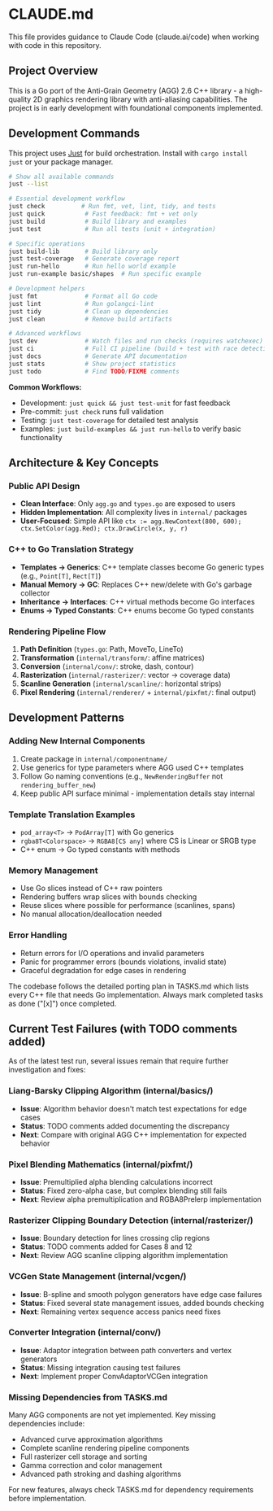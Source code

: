 # CLAUDE.md

This file provides guidance to Claude Code (claude.ai/code) when working with code in this repository.

## Project Overview

This is a Go port of the Anti-Grain Geometry (AGG) 2.6 C++ library - a high-quality 2D graphics rendering library with anti-aliasing capabilities. The project is in early development with foundational components implemented.

## Development Commands

This project uses [Just](https://github.com/casey/just) for build orchestration. Install with `cargo install just` or your package manager.

```bash
# Show all available commands
just --list

# Essential development workflow
just check          # Run fmt, vet, lint, tidy, and tests
just quick           # Fast feedback: fmt + vet only
just build           # Build library and examples
just test            # Run all tests (unit + integration)

# Specific operations
just build-lib       # Build library only
just test-coverage   # Generate coverage report
just run-hello       # Run hello world example
just run-example basic/shapes  # Run specific example

# Development helpers
just fmt             # Format all Go code
just lint            # Run golangci-lint
just tidy            # Clean up dependencies
just clean           # Remove build artifacts

# Advanced workflows
just dev             # Watch files and run checks (requires watchexec)
just ci              # Full CI pipeline (build + test with race detection)
just docs            # Generate API documentation
just stats           # Show project statistics
just todo            # Find TODO/FIXME comments
```

**Common Workflows:**

- Development: `just quick && just test-unit` for fast feedback
- Pre-commit: `just check` runs full validation
- Testing: `just test-coverage` for detailed test analysis
- Examples: `just build-examples && just run-hello` to verify basic functionality

## Architecture & Key Concepts

### Public API Design

- **Clean Interface**: Only `agg.go` and `types.go` are exposed to users
- **Hidden Implementation**: All complexity lives in `internal/` packages
- **User-Focused**: Simple API like `ctx := agg.NewContext(800, 600); ctx.SetColor(agg.Red); ctx.DrawCircle(x, y, r)`

### C++ to Go Translation Strategy

- **Templates → Generics**: C++ template classes become Go generic types (e.g., `Point[T]`, `Rect[T]`)
- **Manual Memory → GC**: Replaces C++ new/delete with Go's garbage collector
- **Inheritance → Interfaces**: C++ virtual methods become Go interfaces
- **Enums → Typed Constants**: C++ enums become Go typed constants

### Rendering Pipeline Flow

1. **Path Definition** (`types.go`: Path, MoveTo, LineTo)
2. **Transformation** (`internal/transform/`: affine matrices)
3. **Conversion** (`internal/conv/`: stroke, dash, contour)
4. **Rasterization** (`internal/rasterizer/`: vector → coverage data)
5. **Scanline Generation** (`internal/scanline/`: horizontal strips)
6. **Pixel Rendering** (`internal/renderer/` + `internal/pixfmt/`: final output)

## Development Patterns

### Adding New Internal Components

1. Create package in `internal/componentname/`
2. Use generics for type parameters where AGG used C++ templates
3. Follow Go naming conventions (e.g., `NewRenderingBuffer` not `rendering_buffer_new`)
4. Keep public API surface minimal - implementation details stay internal

### Template Translation Examples

- `pod_array<T>` → `PodArray[T]` with Go generics
- `rgba8T<Colorspace>` → `RGBA8[CS any]` where CS is Linear or SRGB type
- C++ enum → Go typed constants with methods

### Memory Management

- Use Go slices instead of C++ raw pointers
- Rendering buffers wrap slices with bounds checking
- Reuse slices where possible for performance (scanlines, spans)
- No manual allocation/deallocation needed

### Error Handling

- Return errors for I/O operations and invalid parameters
- Panic for programmer errors (bounds violations, invalid state)
- Graceful degradation for edge cases in rendering

The codebase follows the detailed porting plan in TASKS.md which lists every C++ file that needs Go implementation. Always mark completed tasks as done ("[x]") once completed.

## Current Test Failures (with TODO comments added)

As of the latest test run, several issues remain that require further investigation and fixes:

### Liang-Barsky Clipping Algorithm (internal/basics/)
- **Issue**: Algorithm behavior doesn't match test expectations for edge cases
- **Status**: TODO comments added documenting the discrepancy
- **Next**: Compare with original AGG C++ implementation for expected behavior

### Pixel Blending Mathematics (internal/pixfmt/)
- **Issue**: Premultiplied alpha blending calculations incorrect
- **Status**: Fixed zero-alpha case, but complex blending still fails
- **Next**: Review alpha premultiplication and RGBA8Prelerp implementation

### Rasterizer Clipping Boundary Detection (internal/rasterizer/)
- **Issue**: Boundary detection for lines crossing clip regions
- **Status**: TODO comments added for Cases 8 and 12
- **Next**: Review AGG scanline clipping algorithm implementation

### VCGen State Management (internal/vcgen/)
- **Issue**: B-spline and smooth polygon generators have edge case failures
- **Status**: Fixed several state management issues, added bounds checking
- **Next**: Remaining vertex sequence access panics need fixes

### Converter Integration (internal/conv/)
- **Issue**: Adaptor integration between path converters and vertex generators
- **Status**: Missing integration causing test failures
- **Next**: Implement proper ConvAdaptorVCGen integration

### Missing Dependencies from TASKS.md
Many AGG components are not yet implemented. Key missing dependencies include:
- Advanced curve approximation algorithms
- Complete scanline rendering pipeline components
- Full rasterizer cell storage and sorting
- Gamma correction and color management
- Advanced path stroking and dashing algorithms

For new features, always check TASKS.md for dependency requirements before implementation.
